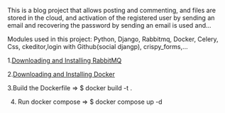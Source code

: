 This is a blog project that allows posting and commenting, and files are stored in the cloud, and activation of the registered user by sending an email and recovering the password by sending an email is used and...

Modules used in this project: Python, Django, Rabbitmq, Docker, Celery, Css, ckeditor,login with Github(social djangp), crispy_forms,...


1.[Downloading and Installing RabbitMQ](https://www.rabbitmq.com/download.html)

2.[Downloading and Installing Docker](https://docs.docker.com/compose/install/)

3.Build the Dockerfile => $ docker build -t  .
  
4. Run docker compose => $ docker compose up -d
  
  
